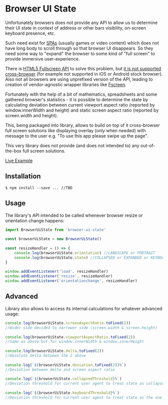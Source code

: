 # Browser UI State
Unfortunately browsers does not provide any API to allow us to determine their UI state in context of address or other bars visibility, on-screen keyboard presence, etc.

Such need exist for [SPAs](https://en.wikipedia.org/wiki/Single-page_application) (usually games or video content) which does not have long body to scroll through so that browser UI disappears. So they need some way to "expand" the browser to some kind of "full screen" to provide immersive user-experience. 

There is [HTML5 Fullscreen API](https://developer.mozilla.org/en-US/docs/Web/API/Fullscreen_API) to solve this problem, but [it is not supported cross-browser](http://caniuse.com/#feat=fullscreen) (for example not supported in iOS or Android stock browser). Also not all browsers are using unprefixed version of the API, leading to creation of vendor-agnostic wrapper libraries like [Fscreen](https://github.com/rafrex/fscreen).

Fortunately with the help of a bit of mathematics, spreadsheets and some gathered browser's statistics - it is possible to determine the state by calculating deviation between current viewport aspect ratio (reported by window.innerWidth and height) and static screen aspect ratio (reported by screen.width and height).

This, being packaged into library, allows to build on top of it cross-browser full screen solutions like displaying overlay (only when needed) with message to the user e.g. "To use this app please swipe up the page".

This very library does not provide (and does not intended to) any out-of-the-box full screen solutions.

[Live Example](http://to.be.done)

## Installation
```shell
$ npm install --save ... //TBD
```

## Usage
The library's API intended to be called whenever browser resize or orientation change happens:

```javascript
import BrowserUiState from 'browser-ui-state'
  
const browserUiState = new BrowserUiState()
  
const resizeHandler = () => {
    console.log(browserUiState.orientation) //LANDSCAPE or PORTRAIT
    console.log(browserUiState.state) //COLLAPSED or EXPANDED or KEYBOARD or other, see states.js
}
  
window.addEventListener('load', resizeHandler)
window.addEventListener('resize', resizeHandler)
window.addEventListener('orientationchange', resizeHandler)
```

## Advanced
Library also allows to access its internal calculations for whatever advanced usage:
```javascript
console.log(browserUiState.screenAspectRatio.toFixed(2))
//Wider side devided to narrower side (screen.width & screen.height)
  
console.log(browserUiState.viewportAspectRatio.toFixed(2))
//Same as above but for window.innerWidth & window.innerHeight
  
console.log(browserUiState.delta.toFixed(2))
//Absolute delta between the 2 above
  
console.log(`${browserUiState.deviation.toFixed(2)}%`)
//Deviation between delta and screen aspect ratio
  
console.log(`${browserUiState.collapsedThreshold}%`)
//Deviation threshold for current user agent to treat state as collapsed (with address bar visible)
  
console.log(`${browserUiState.keyboardThreshold}%`)
//Deviation threshold for current user agent to treat state as the one when on-screen keyboard is visible
```